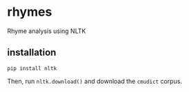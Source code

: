 # rhymes
Rhyme analysis using NLTK

## installation
`pip install nltk`

Then, run `nltk.download()` and download the `cmudict` corpus.
